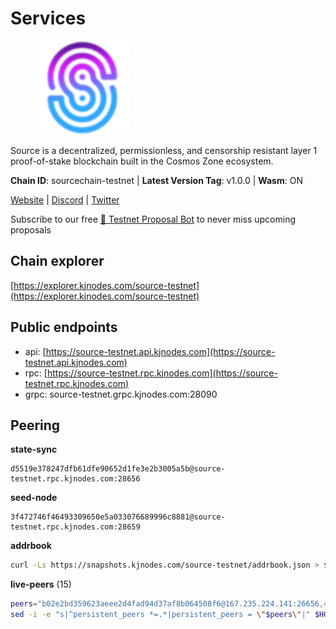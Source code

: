 # Services

<figure><img src="https://raw.githubusercontent.com/kj89/cosmos-images/main/logos/source.png" width="150" alt=""><figcaption></figcaption></figure>

Source is a decentralized, permissionless, and censorship resistant layer 1 proof-of-stake blockchain built in the Cosmos Zone ecosystem.

**Chain ID**: sourcechain-testnet | **Latest Version Tag**: v1.0.0 | **Wasm**: ON

[Website](https://www.sourceprotocol.io) | [Discord](https://discord.io/SourceProtocol) | [Twitter](https://www.twitter.com/sourceprotocol_)



Subscribe to our free [🤖 Testnet Proposal Bot](https://t.me/kjnodes_testnet_proposal_bot) to never miss upcoming proposals


## Chain explorer
[https://explorer.kjnodes.com/source-testnet](https://explorer.kjnodes.com/source-testnet)

## Public endpoints

* api: [https://source-testnet.api.kjnodes.com](https://source-testnet.api.kjnodes.com)
* rpc: [https://source-testnet.rpc.kjnodes.com](https://source-testnet.rpc.kjnodes.com)
* grpc: source-testnet.grpc.kjnodes.com:28090

## Peering

**state-sync**

```text
d5519e378247dfb61dfe90652d1fe3e2b3005a5b@source-testnet.rpc.kjnodes.com:28656
```

**seed-node**

```text
3f472746f46493309650e5a033076689996c8881@source-testnet.rpc.kjnodes.com:28659
```

**addrbook**
```bash
curl -Ls https://snapshots.kjnodes.com/source-testnet/addrbook.json > $HOME/.source/config/addrbook.json
```

**live-peers** (15)
```bash
peers="b02e2bd359623aeee2d4fad94d37af8b064508f6@167.235.224.141:26656,4675f239ef3bd4cef7fa2770232b2eeea0008260@212.118.38.133:26656,b99c46a83e72280ccdb81994fd60b9b1cc74b1ab@84.21.171.142:26656,f9c66449320c103f6c33b10f5926b20732a3bd10@194.60.201.69:26656,03d324b03078e3bd38c7c7550988362d11106ce4@135.181.198.246:26656,d5519e378247dfb61dfe90652d1fe3e2b3005a5b@65.109.68.190:28656,e6a5db345775973982e32b24ba7f3bfa18337f66@65.108.124.219:33656,5755422056c55063f76e4dd0c4245904640ec34b@135.181.149.90:26656,fabc85731f628d8dd1cb20c865c36832ea624772@65.108.88.28:26656,cb09ec2e5dc91beaa3d05c79a0a8d6c30fffcc59@65.108.78.101:26656,80d48a1823db3c71f5e5babe89271156af6ceb89@194.163.156.184:26656,5fb7f75e3a97fa0f936020b62daf1e67281f7f16@65.109.92.240:20056,08e5694cbc077e361cc2e9daa7f91aa67797c92e@65.109.85.170:34656,3e16844d041df0f4b14d0d624fc94eadf50ed61d@65.108.13.154:28656,95df33bda4facaeec6104b7d5064d043fa1485da@212.68.44.37:21656"
sed -i -e "s|^persistent_peers *=.*|persistent_peers = \"$peers\"|" $HOME/.source/config/config.toml
```

